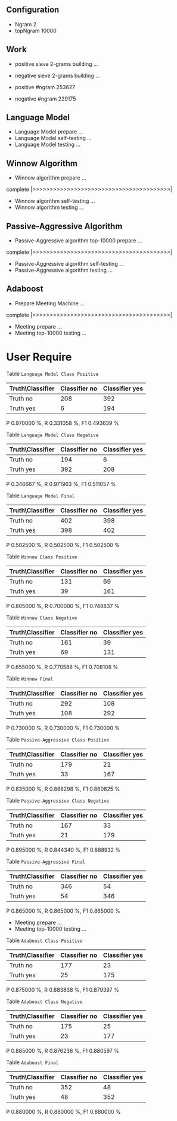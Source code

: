 ## Configuration ##

* Ngram 2
* topNgram 10000

## Work ##

* positive sieve 2-grams building ...
* negative sieve 2-grams building ...

* positive #ngram 253627
* negative #ngram 229175

## Language Model ##

* Language Model prepare ...
* Language Model self-testing ...
* Language Model testing ...


## Winnow Algorithm ##

* Winnow algorithm prepare ...

complete |>>>>>>>>>>>>>>>>>>>>>>>>>>>>>>>>>>>>>>>>|

* Winnow algorithm self-testing ...
* Winnow algorithm testing ...

## Passive-Aggressive Algorithm ##

* Passive-Aggressive algorithm top-10000 prepare ...

complete |>>>>>>>>>>>>>>>>>>>>>>>>>>>>>>>>>>>>>>>>|

* Passive-Aggressive algorithm self-testing ...
* Passive-Aggressive algorithm testing ...


## Adaboost ##

* Prepare Meeting Machine ...


complete |>>>>>>>>>>>>>>>>>>>>>>>>>>>>>>>>>>>>>>>>|

* Meeting prepare ...
* Meeting top-10000 testing ...


# User Require #

Table `Language Model Class Positive`

|Truth\Classifier|  Classifier no| Classifier yes|
|----------------|---------------|---------------|
|        Truth no|            208|            392|
|       Truth yes|              6|            194|

P  0.970000 %, R  0.331058 %, F1  0.493639 %

Table `Language Model Class Negative`

|Truth\Classifier|  Classifier no| Classifier yes|
|----------------|---------------|---------------|
|        Truth no|            194|              6|
|       Truth yes|            392|            208|

P  0.346667 %, R  0.971963 %, F1  0.511057 %

Table `Language Model Final`

|Truth\Classifier|  Classifier no| Classifier yes|
|----------------|---------------|---------------|
|        Truth no|            402|            398|
|       Truth yes|            398|            402|

P  0.502500 %, R  0.502500 %, F1  0.502500 %

Table `Winnow Class Positive`

|Truth\Classifier|  Classifier no| Classifier yes|
|----------------|---------------|---------------|
|        Truth no|            131|             69|
|       Truth yes|             39|            161|

P  0.805000 %, R  0.700000 %, F1  0.748837 %

Table `Winnow Class Negative`

|Truth\Classifier|  Classifier no| Classifier yes|
|----------------|---------------|---------------|
|        Truth no|            161|             39|
|       Truth yes|             69|            131|

P  0.655000 %, R  0.770588 %, F1  0.708108 %

Table `Winnow Final`

|Truth\Classifier|  Classifier no| Classifier yes|
|----------------|---------------|---------------|
|        Truth no|            292|            108|
|       Truth yes|            108|            292|

P  0.730000 %, R  0.730000 %, F1  0.730000 %

Table `Passive-Aggressive Class Positive`

|Truth\Classifier|  Classifier no| Classifier yes|
|----------------|---------------|---------------|
|        Truth no|            179|             21|
|       Truth yes|             33|            167|

P  0.835000 %, R  0.888298 %, F1  0.860825 %

Table `Passive-Aggressive Class Negative`

|Truth\Classifier|  Classifier no| Classifier yes|
|----------------|---------------|---------------|
|        Truth no|            167|             33|
|       Truth yes|             21|            179|

P  0.895000 %, R  0.844340 %, F1  0.868932 %

Table `Passive-Aggressive Final`

|Truth\Classifier|  Classifier no| Classifier yes|
|----------------|---------------|---------------|
|        Truth no|            346|             54|
|       Truth yes|             54|            346|

P  0.865000 %, R  0.865000 %, F1  0.865000 %

* Meeting prepare ...
* Meeting top-10000 testing ...

Table `Adaboost Class Positive`

|Truth\Classifier|  Classifier no| Classifier yes|
|----------------|---------------|---------------|
|        Truth no|            177|             23|
|       Truth yes|             25|            175|

P  0.875000 %, R  0.883838 %, F1  0.879397 %

Table `Adaboost Class Negative`

|Truth\Classifier|  Classifier no| Classifier yes|
|----------------|---------------|---------------|
|        Truth no|            175|             25|
|       Truth yes|             23|            177|

P  0.885000 %, R  0.876238 %, F1  0.880597 %

Table `Adaboost Final`

|Truth\Classifier|  Classifier no| Classifier yes|
|----------------|---------------|---------------|
|        Truth no|            352|             48|
|       Truth yes|             48|            352|

P  0.880000 %, R  0.880000 %, F1  0.880000 %

